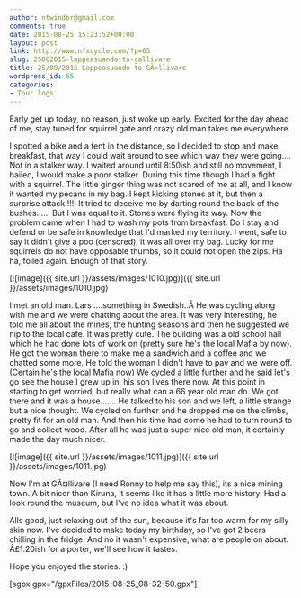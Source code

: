 ```yaml
---
author: ntwinder@gmail.com
comments: true
date: 2015-08-25 15:23:52+00:00
layout: post
link: http://www.nfxcycle.com/?p=65
slug: 25082015-lappeasuando-to-gallivare
title: 25/08/2015 Lappeasuando to GÃ¤llivare
wordpress_id: 65
categories:
- Tour logs
---
```


Early get up today, no reason, just woke up early. Excited for the day ahead of me, stay tuned for squirrel gate and crazy old man takes me everywhere. 

I spotted a bike and a tent in the distance, so I decided to stop and make breakfast, that way I could wait around to see which way they were going.... Not in a stalker way. I waited around until 8:50ish and still no movement, I bailed, I would make a poor stalker. 
During this time though I had a fight with a squirrel. The Iittle ginger thing was not scared of me at all, and I know it wanted my pecans in my bag. I kept kicking stones at it, but then a surprise attack!!!!! It tried to deceive me by darting round the back of the bushes...... But I was equal to it. Stones were flying its way. Now the problem came when I had to wash my pots from breakfast. Do I stay and defend or be safe in knowledge that I'd marked my territory. I went, safe to say it didn't give a poo (censored), it was all over my bag. Lucky for me squirrels do not have opposable thumbs, so it could not open the zips. Ha ha, foiled again. Enough of that story. 

[![image]({{ site.url }}/assets/images/1010.jpg)]({{ site.url }}/assets/images/1010.jpg)



I met an old man. Lars ....something in Swedish..Â  He was cycling along with me and we were chatting about the area. It was very interesting, he told me all about the mines, the hunting seasons and then he suggested we nip to the local cafe. It was pretty cute. The building was a old school hall which he had done lots of work on (pretty sure he's the local Mafia by now). He got the woman there to make me a sandwich and a coffee and we chatted some more. He told the woman I didn't have to pay and we were off. (Certain he's the local Mafia now) 
We cycled a little further and he said let's go see the house I grew up in, his son lives there now. At this point in starting to get worried, but really what can a 66 year old man do. We got there and it was a house....... He talked to his son and we left, a little strange but a nice thought. We cycled on further and he dropped me on the climbs, pretty fit for an old man. And then his time had come he had to turn round to go and collect wood. 
After all he was just a super nice old man, it certainly made the day much nicer. 

[![image]({{ site.url }}/assets/images/1011.jpg)]({{ site.url }}/assets/images/1011.jpg)



Now I'm at GÃ¤llivare (I need Ronny to help me say this), its a nice mining town. A bit nicer than Kiruna, it seems like it has a little more history. Had a look round the museum, but I've no idea what it was about. 

Alls good, just relaxing out of the sun, because it's far too warm for my silly skin now. I've decided to make today my birthday, so I've got 2 beers chilling in the fridge. And no it wasn't expensive, what are people on about. Â£1.20ish for a porter, we'll see how it tastes. 

Hope you enjoyed the stories. :)

[sgpx gpx="/gpxFiles/2015-08-25_08-32-50.gpx"]
